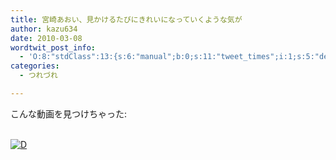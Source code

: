 ```yaml
---
title: 宮崎あおい、見かけるたびにきれいになっていくような気が
author: kazu634
date: 2010-03-08
wordtwit_post_info:
  - 'O:8:"stdClass":13:{s:6:"manual";b:0;s:11:"tweet_times";i:1;s:5:"delay";i:0;s:7:"enabled";i:1;s:10:"separation";s:2:"60";s:7:"version";s:3:"3.7";s:14:"tweet_template";b:0;s:6:"status";i:2;s:6:"result";a:0:{}s:13:"tweet_counter";i:2;s:13:"tweet_log_ids";a:1:{i:0;i:5149;}s:9:"hash_tags";a:0:{}s:8:"accounts";a:1:{i:0;s:7:"kazu634";}}'
categories:
  - つれづれ

---
```

<div class="section">
<p>
    こんな動画を見つけちゃった:
</p>
  
<p>
<br /> <a href="http://d.hatena.ne.jp/video/youtube/71v07KBrSuI" onclick="__gaTracker('send', 'event', 'outbound-article', 'http://d.hatena.ne.jp/video/youtube/71v07KBrSuI', '');" alt="この動画を含む日記"><img src="http://d.hatena.ne.jp/images/d_entry.gif" alt="D" border="0" style="vertical-align: bottom;" title="この動画を含む日記" /></a>
</p>
</div>
